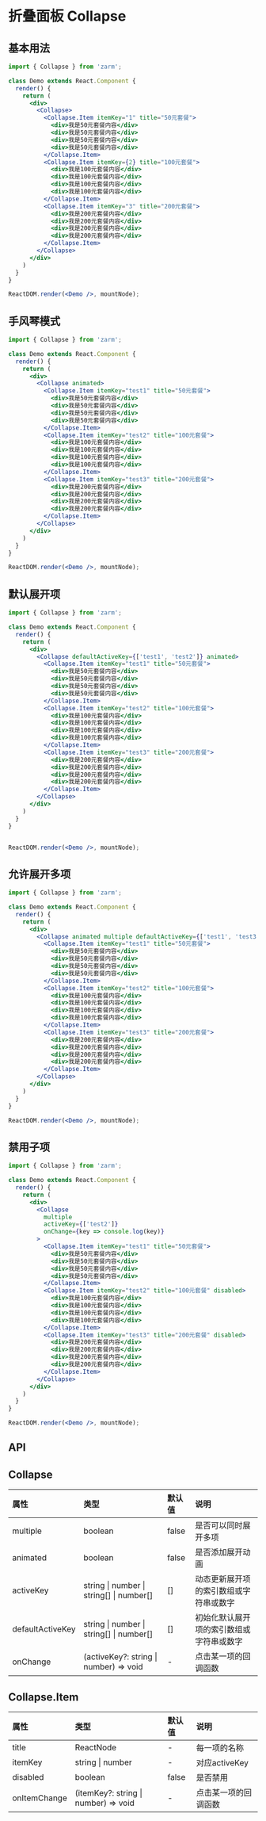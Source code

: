 # 折叠面板 Collapse



## 基本用法
```jsx
import { Collapse } from 'zarm';

class Demo extends React.Component {
  render() {
    return (
      <div>
        <Collapse>
          <Collapse.Item itemKey="1" title="50元套餐">
            <div>我是50元套餐内容</div>
            <div>我是50元套餐内容</div>
            <div>我是50元套餐内容</div>
            <div>我是50元套餐内容</div>
          </Collapse.Item>
          <Collapse.Item itemKey={2} title="100元套餐">
            <div>我是100元套餐内容</div>
            <div>我是100元套餐内容</div>
            <div>我是100元套餐内容</div>
            <div>我是100元套餐内容</div>
          </Collapse.Item>
          <Collapse.Item itemKey="3" title="200元套餐">
            <div>我是200元套餐内容</div>
            <div>我是200元套餐内容</div>
            <div>我是200元套餐内容</div>
            <div>我是200元套餐内容</div>
          </Collapse.Item>
        </Collapse>
      </div>
    )
  }
}

ReactDOM.render(<Demo />, mountNode);
```



## 手风琴模式
```jsx
import { Collapse } from 'zarm';

class Demo extends React.Component {
  render() {
    return (
      <div>
        <Collapse animated>
          <Collapse.Item itemKey="test1" title="50元套餐">
            <div>我是50元套餐内容</div>
            <div>我是50元套餐内容</div>
            <div>我是50元套餐内容</div>
            <div>我是50元套餐内容</div>
          </Collapse.Item>
          <Collapse.Item itemKey="test2" title="100元套餐">
            <div>我是100元套餐内容</div>
            <div>我是100元套餐内容</div>
            <div>我是100元套餐内容</div>
            <div>我是100元套餐内容</div>
          </Collapse.Item>
          <Collapse.Item itemKey="test3" title="200元套餐">
            <div>我是200元套餐内容</div>
            <div>我是200元套餐内容</div>
            <div>我是200元套餐内容</div>
            <div>我是200元套餐内容</div>
          </Collapse.Item>
        </Collapse>
      </div>
    )
  }
}

ReactDOM.render(<Demo />, mountNode);
```



## 默认展开项
```jsx
import { Collapse } from 'zarm';

class Demo extends React.Component {
  render() {
    return (
      <div>
        <Collapse defaultActiveKey={['test1', 'test2']} animated>
          <Collapse.Item itemKey="test1" title="50元套餐">
            <div>我是50元套餐内容</div>
            <div>我是50元套餐内容</div>
            <div>我是50元套餐内容</div>
            <div>我是50元套餐内容</div>
          </Collapse.Item>
          <Collapse.Item itemKey="test2" title="100元套餐">
            <div>我是100元套餐内容</div>
            <div>我是100元套餐内容</div>
            <div>我是100元套餐内容</div>
            <div>我是100元套餐内容</div>
          </Collapse.Item>
          <Collapse.Item itemKey="test3" title="200元套餐">
            <div>我是200元套餐内容</div>
            <div>我是200元套餐内容</div>
            <div>我是200元套餐内容</div>
            <div>我是200元套餐内容</div>
          </Collapse.Item>
        </Collapse>
      </div>
    )
  }
}


ReactDOM.render(<Demo />, mountNode);
```



## 允许展开多项
```jsx
import { Collapse } from 'zarm';

class Demo extends React.Component {
  render() {
    return (
      <div>
        <Collapse animated multiple defaultActiveKey={['test1', 'test3']}>
          <Collapse.Item itemKey="test1" title="50元套餐">
            <div>我是50元套餐内容</div>
            <div>我是50元套餐内容</div>
            <div>我是50元套餐内容</div>
            <div>我是50元套餐内容</div>
          </Collapse.Item>
          <Collapse.Item itemKey="test2" title="100元套餐">
            <div>我是100元套餐内容</div>
            <div>我是100元套餐内容</div>
            <div>我是100元套餐内容</div>
            <div>我是100元套餐内容</div>
          </Collapse.Item>
          <Collapse.Item itemKey="test3" title="200元套餐">
            <div>我是200元套餐内容</div>
            <div>我是200元套餐内容</div>
            <div>我是200元套餐内容</div>
            <div>我是200元套餐内容</div>
          </Collapse.Item>
        </Collapse>
      </div>
    )
  }
}

ReactDOM.render(<Demo />, mountNode);
```



## 禁用子项
```jsx
import { Collapse } from 'zarm';

class Demo extends React.Component {
  render() {
    return (
      <div>
        <Collapse 
          multiple
          activeKey={['test2']}
          onChange={key => console.log(key)}
        >
          <Collapse.Item itemKey="test1" title="50元套餐">
            <div>我是50元套餐内容</div>
            <div>我是50元套餐内容</div>
            <div>我是50元套餐内容</div>
            <div>我是50元套餐内容</div>
          </Collapse.Item>
          <Collapse.Item itemKey="test2" title="100元套餐" disabled>
            <div>我是100元套餐内容</div>
            <div>我是100元套餐内容</div>
            <div>我是100元套餐内容</div>
            <div>我是100元套餐内容</div>
          </Collapse.Item>
          <Collapse.Item itemKey="test3" title="200元套餐" disabled>
            <div>我是200元套餐内容</div>
            <div>我是200元套餐内容</div>
            <div>我是200元套餐内容</div>
            <div>我是200元套餐内容</div>
          </Collapse.Item>
        </Collapse>
      </div>
    )
  }
}

ReactDOM.render(<Demo />, mountNode);
```



## API

## Collapse
| 属性 | 类型 | 默认值 | 说明 |
| :--- | :--- | :--- | :--- |
| multiple | boolean | false | 是否可以同时展开多项 |
| animated | boolean | false | 是否添加展开动画 |
| activeKey | string \| number \| string[] \| number[] | [] | 动态更新展开项的索引数组或字符串或数字 |
| defaultActiveKey | string \| number \| string[] \| number[] | [] | 初始化默认展开项的索引数组或字符串或数字 |
| onChange | (activeKey?: string \| number) => void | - | 点击某一项的回调函数 |

## Collapse.Item
| 属性 | 类型 | 默认值 | 说明 |
| :--- | :--- | :--- | :--- |
| title | ReactNode | - | 每一项的名称 |
| itemKey | string \| number | - | 对应activeKey |
| disabled | boolean | false | 是否禁用 |
| onItemChange | (itemKey?: string \| number) => void | - | 点击某一项的回调函数 |
